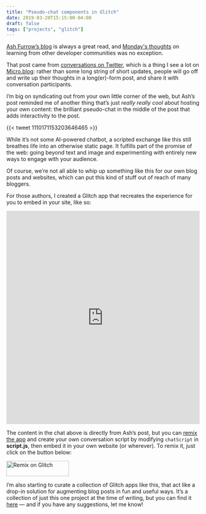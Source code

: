 ```yaml
---
title: "Pseudo-chat components in Glitch"
date: 2019-03-28T15:15:00-04:00
draft: false
tags: ["projects", "glitch"]
---
```


[Ash Furrow’s blog](https://ashfurrow.com/blog/) is always a great read, and [Monday's thoughts](https://ashfurrow.com/blog/learning-from-other-programming-communities/) on learning from other developer communities was no exception.

<!--more-->

That post came from [conversations on Twitter](https://twitter.com/ashfurrow/status/1108692951348191232), which is a thing I see a lot on [Micro.blog](https://micro.blog): rather than some long string of short updates, people will go off and write up their thoughts in a long(er)-form post, and share it with conversation participants.

I’m big on syndicating out from your own little corner of the web, but Ash’s post reminded me of another thing that’s just _really really cool_ about hosting your own content: the brilliant pseudo-chat in the middle of the post that adds interactivity to the post.

{{< tweet 1110171153203646465 >}}

While it’s not some AI-powered chatbot, a scripted exchange like this still breathes life into an otherwise static page. It fulfills part of the promise of the web: going beyond text and image and experimenting with entirely new ways to engage with your audience.

Of course, we’re not all able to whip up something like this for our own blog posts and websites, which can put this kind of stuff out of reach of many bloggers.

For those authors, I created a Glitch app that recreates the experience for you to embed in your site, like so:

<div class="glitch-embed-wrap" style="height: 557px; width: 100%;">
  <iframe
    allow="geolocation; microphone; camera; midi; vr; encrypted-media"
    src="https://glitch.com/embed/#!/embed/embedded-chat?path=README.md&previewSize=100"
    alt="embedded-chat on Glitch"
    style="height: 100%; width: 100%; border: 0;">
  </iframe>
</div>

The content in the chat above is directly from Ash’s post, but you can [remix the app](https://glitch.com/edit/#!/remix/embedded-chat) and create your own conversation script by modifying `chatScript` in **script.js**, then embed it in your own website (or wherever). To remix it, just click on the button below:

<a href="https://glitch.com/edit/#!/remix/embedded-chat"><img src="https://cdn.glitch.com/2703baf2-b643-4da7-ab91-7ee2a2d00b5b%2Fremix-button.svg" alt="Remix on Glitch" style="height: 40px; width: 163px" /></a>

I’m also starting to curate a collection of Glitch apps like this, that act like a drop-in solution for augmenting blog posts in fun and useful ways. It’s a collection of just this one project at the time of writing, but you can find it [here](https://glitch.com/@AngeloStavrow/augmented-blogality) — and if you have any suggestions, let me know!